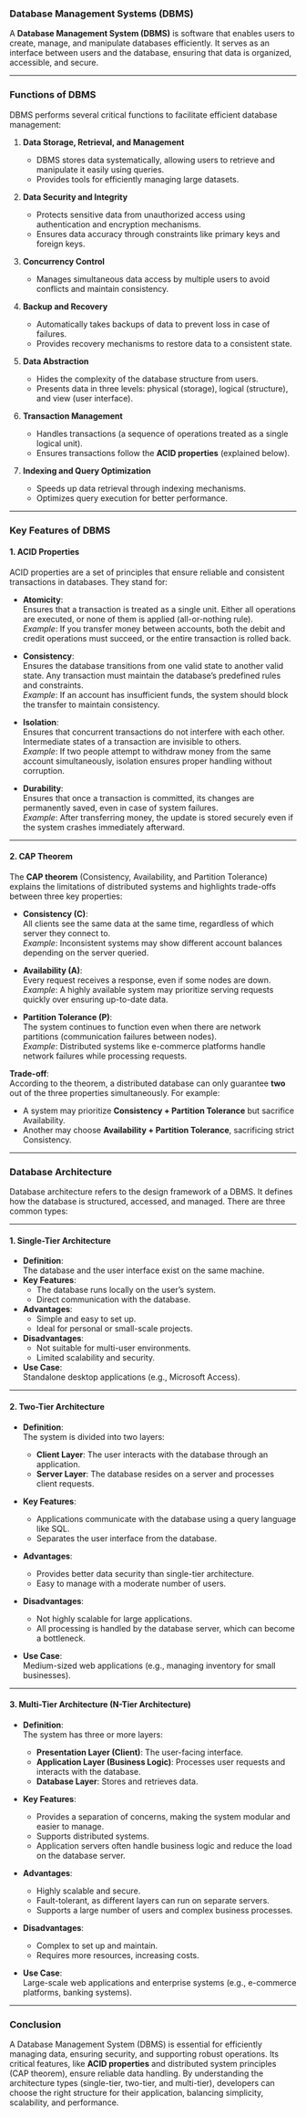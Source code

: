 ### **Database Management Systems (DBMS)**

A **Database Management System (DBMS)** is software that enables users to create, manage, and manipulate databases efficiently. It serves as an interface between users and the database, ensuring that data is organized, accessible, and secure.

---

### **Functions of DBMS**

DBMS performs several critical functions to facilitate efficient database management:

1. **Data Storage, Retrieval, and Management**  
   - DBMS stores data systematically, allowing users to retrieve and manipulate it easily using queries.  
   - Provides tools for efficiently managing large datasets.  

2. **Data Security and Integrity**  
   - Protects sensitive data from unauthorized access using authentication and encryption mechanisms.  
   - Ensures data accuracy through constraints like primary keys and foreign keys.  

3. **Concurrency Control**  
   - Manages simultaneous data access by multiple users to avoid conflicts and maintain consistency.  

4. **Backup and Recovery**  
   - Automatically takes backups of data to prevent loss in case of failures.  
   - Provides recovery mechanisms to restore data to a consistent state.  

5. **Data Abstraction**  
   - Hides the complexity of the database structure from users.  
   - Presents data in three levels: physical (storage), logical (structure), and view (user interface).  

6. **Transaction Management**  
   - Handles transactions (a sequence of operations treated as a single logical unit).  
   - Ensures transactions follow the **ACID properties** (explained below).  

7. **Indexing and Query Optimization**  
   - Speeds up data retrieval through indexing mechanisms.  
   - Optimizes query execution for better performance.  

---

### **Key Features of DBMS**

#### **1. ACID Properties**

ACID properties are a set of principles that ensure reliable and consistent transactions in databases. They stand for:  

- **Atomicity**:  
  Ensures that a transaction is treated as a single unit. Either all operations are executed, or none of them is applied (all-or-nothing rule).  
  *Example*: If you transfer money between accounts, both the debit and credit operations must succeed, or the entire transaction is rolled back.

- **Consistency**:  
  Ensures the database transitions from one valid state to another valid state. Any transaction must maintain the database’s predefined rules and constraints.  
  *Example*: If an account has insufficient funds, the system should block the transfer to maintain consistency.

- **Isolation**:  
  Ensures that concurrent transactions do not interfere with each other. Intermediate states of a transaction are invisible to others.  
  *Example*: If two people attempt to withdraw money from the same account simultaneously, isolation ensures proper handling without corruption.

- **Durability**:  
  Ensures that once a transaction is committed, its changes are permanently saved, even in case of system failures.  
  *Example*: After transferring money, the update is stored securely even if the system crashes immediately afterward.

---

#### **2. CAP Theorem**

The **CAP theorem** (Consistency, Availability, and Partition Tolerance) explains the limitations of distributed systems and highlights trade-offs between three key properties:

- **Consistency (C)**:  
  All clients see the same data at the same time, regardless of which server they connect to.  
  *Example*: Inconsistent systems may show different account balances depending on the server queried.

- **Availability (A)**:  
  Every request receives a response, even if some nodes are down.  
  *Example*: A highly available system may prioritize serving requests quickly over ensuring up-to-date data.

- **Partition Tolerance (P)**:  
  The system continues to function even when there are network partitions (communication failures between nodes).  
  *Example*: Distributed systems like e-commerce platforms handle network failures while processing requests.

**Trade-off**:  
According to the theorem, a distributed database can only guarantee **two** out of the three properties simultaneously. For example:
- A system may prioritize **Consistency + Partition Tolerance** but sacrifice Availability.
- Another may choose **Availability + Partition Tolerance**, sacrificing strict Consistency.

---

### **Database Architecture**

Database architecture refers to the design framework of a DBMS. It defines how the database is structured, accessed, and managed. There are three common types:

---

#### **1. Single-Tier Architecture**
- **Definition**:  
  The database and the user interface exist on the same machine.  
- **Key Features**:  
  - The database runs locally on the user’s system.  
  - Direct communication with the database.  
- **Advantages**:  
  - Simple and easy to set up.  
  - Ideal for personal or small-scale projects.  
- **Disadvantages**:  
  - Not suitable for multi-user environments.  
  - Limited scalability and security.  
- **Use Case**:  
  Standalone desktop applications (e.g., Microsoft Access).

---

#### **2. Two-Tier Architecture**
- **Definition**:  
  The system is divided into two layers:  
  - **Client Layer**: The user interacts with the database through an application.  
  - **Server Layer**: The database resides on a server and processes client requests.  

- **Key Features**:  
  - Applications communicate with the database using a query language like SQL.  
  - Separates the user interface from the database.  

- **Advantages**:  
  - Provides better data security than single-tier architecture.  
  - Easy to manage with a moderate number of users.  

- **Disadvantages**:  
  - Not highly scalable for large applications.  
  - All processing is handled by the database server, which can become a bottleneck.  

- **Use Case**:  
  Medium-sized web applications (e.g., managing inventory for small businesses).  

---

#### **3. Multi-Tier Architecture (N-Tier Architecture)**

- **Definition**:  
  The system has three or more layers:  
  - **Presentation Layer (Client)**: The user-facing interface.  
  - **Application Layer (Business Logic)**: Processes user requests and interacts with the database.  
  - **Database Layer**: Stores and retrieves data.  

- **Key Features**:  
  - Provides a separation of concerns, making the system modular and easier to manage.  
  - Supports distributed systems.  
  - Application servers often handle business logic and reduce the load on the database server.  

- **Advantages**:  
  - Highly scalable and secure.  
  - Fault-tolerant, as different layers can run on separate servers.  
  - Supports a large number of users and complex business processes.  

- **Disadvantages**:  
  - Complex to set up and maintain.  
  - Requires more resources, increasing costs.  

- **Use Case**:  
  Large-scale web applications and enterprise systems (e.g., e-commerce platforms, banking systems).  

---

### **Conclusion**
A Database Management System (DBMS) is essential for efficiently managing data, ensuring security, and supporting robust operations. Its critical features, like **ACID properties** and distributed system principles (CAP theorem), ensure reliable data handling. By understanding the architecture types (single-tier, two-tier, and multi-tier), developers can choose the right structure for their application, balancing simplicity, scalability, and performance.